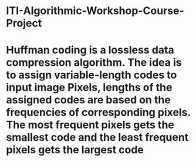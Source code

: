 # ITI-Algorithmic-Workshop-Course-Project
# Huffman coding is a lossless data compression algorithm. The idea is to assign variable-length codes to input image Pixels, lengths of the assigned codes are based on the frequencies of corresponding pixels. The most frequent pixels gets the smallest code and the least frequent pixels gets the largest code
